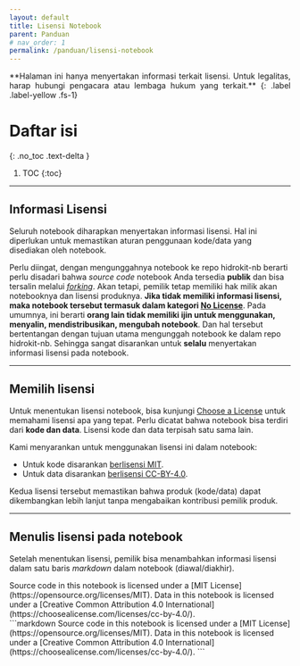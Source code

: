 ```yaml
---
layout: default
title: Lisensi Notebook
parent: Panduan
# nav_order: 1
permalink: /panduan/lisensi-notebook
---
```


<div align="justify" markdown="1">
**Halaman ini hanya menyertakan informasi terkait lisensi. Untuk legalitas, harap hubungi pengacara atau lembaga hukum yang terkait.**
{: .label .label-yellow .fs-1}
</div>

# Daftar isi
{: .no_toc .text-delta }

1. TOC
{:toc}

---
## Informasi Lisensi

Seluruh notebook diharapkan menyertakan informasi lisensi. Hal ini diperlukan untuk memastikan aturan penggunaan kode/data yang disediakan oleh notebook. 

Perlu diingat, dengan mengunggahnya notebook ke repo hidrokit-nb berarti perlu disadari bahwa _source code_ notebook Anda tersedia **publik** dan bisa tersalin melalui [_forking_]. Akan tetapi, pemilik tetap memiliki hak milik akan notebooknya dan lisensi produknya. **Jika tidak memiliki informasi lisensi, maka notebook tersebut termasuk dalam kategori [No License](https://choosealicense.com/no-permission/)**. Pada umumnya, ini berarti **orang lain tidak memiliki ijin untuk menggunakan, menyalin, mendistribusikan, mengubah notebook**. Dan hal tersebut bertentangan dengan tujuan utama mengunggah notebook ke dalam repo hidrokit-nb. Sehingga sangat disarankan untuk **selalu** menyertakan informasi lisensi pada notebook. 

---
## Memilih lisensi

Untuk menentukan lisensi notebook, bisa kunjungi [Choose a License](https://choosealicense.com/) untuk memahami lisensi apa yang tepat. Perlu dicatat bahwa notebook bisa terdiri dari **kode dan data**. Lisensi kode dan data terpisah satu sama lain. 

Kami menyarankan untuk menggunakan lisensi ini dalam notebook:
- Untuk kode disarankan [berlisensi MIT](https://choosealicense.com/licenses/mit/).
- Untuk data disarankan [berlisensi CC-BY-4.0](https://choosealicense.com/licenses/cc-by-4.0/).

Kedua lisensi tersebut memastikan bahwa produk (kode/data) dapat dikembangkan lebih lanjut tanpa mengabaikan kontribusi pemilik produk.

---
## Menulis lisensi pada notebook

Setelah menentukan lisensi, pemilik bisa menambahkan informasi lisensi dalam satu baris _markdown_ dalam notebook (diawal/diakhir).

<div class="code-example" markdown="1">
Source code in this notebook is licensed under a [MIT License](https://opensource.org/licenses/MIT). Data in this notebook is licensed under a [Creative Common Attribution 4.0 International](https://choosealicense.com/licenses/cc-by-4.0/). 
</div>
```markdown
Source code in this notebook is licensed under a [MIT License](https://opensource.org/licenses/MIT). Data in this notebook is licensed under a [Creative Common Attribution 4.0 International](https://choosealicense.com/licenses/cc-by-4.0/). 
```

<!-- LINK -->
[_forking_]: https://help.github.com/en/articles/fork-a-repo